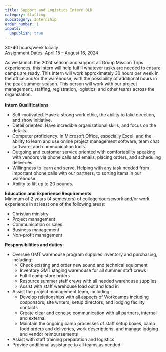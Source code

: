 ```yaml
---
title: Support and Logistics Intern OLD
category: Staffing
subcategory: Internship
order_number: 1
inputs:
  unpublish: true
---
```

30-40 hours/week locally<br>Assignment Dates: April 15 – August 16, 2024

As we launch the 2024 season and support all Group Mission Trips experiences, this intern will help fulfill whatever tasks are needed to ensure camps are ready. This intern will work approximately 30 hours per week in the office and/or the warehouse, with the possibility of additional hours in the peak summer season. This person will work with our project management, staffing, registration, logistics, and other teams across the organization.&nbsp;<br><br>**Intern Qualifications**

* Self-motivated. Have a strong work ethic, the ability to take direction, and show initiative.
* Detail oriented. Have incredible organizational skills, and focus on the details.
* Computer proficiency. In Microsoft Office, especially Excel, and the ability to learn and use online project management software, team chat software, and communication tools.&nbsp;
* Outgoing and customer service oriented with comfortability speaking with vendors via phone calls and emails, placing orders, and scheduling deliveries.&nbsp;
* Willingness to learn and serve. Helping with any task needed from important phone calls with our partners, to sorting items in our warehouse.&nbsp;
* Ability to lift up to 20 pounds.

**Education and Experience Requirements**<br>Minimum of 2 years (4 semesters) of college coursework and/or work experience in at least one of the following areas:

* Christian ministry
* Project management
* Communication or sales
* Business management
* Non-profit management

**Responsibilities and duties:**

* Oversee GMT warehouse program supplies inventory and purchasing, including:&nbsp;
  * Check existing and order new sound and technical equipment
  * Inventory GMT staging warehouse for all summer staff crews
  * Fulfill camp store orders
  * Resource summer staff crews with all needed warehouse supplies
  * Assist with staff warehouse load out and load in
* Assist the project management team, including:
  * Develop relationships with all aspects of Workcamps including cosponsors, site writers, setup directors, and lodging facility contacts&nbsp;
  * Create clear and concise communication with all partners, internal and external
  * Maintain the ongoing camp processes of staff setup boxes, camp food orders and deliveries, work descriptions, and manage lodging and vendor reimbursements
* Assist with staff training preparation and logistics
* Provide additional assistance to all teams as needed